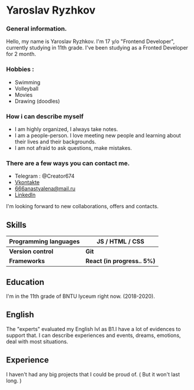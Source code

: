 # Yaroslav Ryzhkov 
### General information.

Hello, my name is Yaroslav Ryzhkov. I'm 17 y/o "Frontend Developer", currently studying in 11th grade. I've been studying as a Fronted Developer for 2 month.

### Hobbies :
 * Swimming
 * Volleyball
 * Movies
 * Drawing (doodles)
 
### How i can describe myself
 * I am highly organized, I always take notes.
 * I am a people-person. I love meeting new people and learning about their lives and their backgrounds.
 * I am not afraid to ask questions, make mistakes.
 
### There are a few ways you can contact me.
  * Telegram : @Creator674
  * [Vkontakte](https://vk.com/anony_moose666)
  * [666anastyalena@mail.ru](666anastyalena@mail.ru)
  * [LinkedIn](https://www.linkedin.com/in/ярослав-рыжков-922686192)
  
I'm looking forward to new collaborations, offers and contacts.

## Skills

Programming languages           |  JS / HTML / CSS
------------------------------- | -----------------
__Version control__ | __Git__ 
__Frameworks__ | __React (in progress.. 5%)__

## Education
 I'm in the 11th grade of BNTU lyceum right now. (2018-2020).
 
## English 
 The "experts" evaluated my English lvl as B1.I have a lot of evidences to support that.
 I can describe experiences and events, dreams, emotions, deal with most situations.
 
## Experience
 I haven't had any big projects that I could be proud of. ( But it won't last long. )
